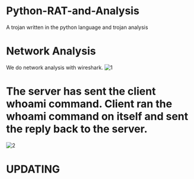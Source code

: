 # Python-RAT-and-Analysis
A trojan written in the python language and trojan analysis

# Network Analysis

We do network analysis with wireshark.
![1](https://user-images.githubusercontent.com/32979760/109866212-1083f280-7c76-11eb-91d0-2381e1b4737c.jpg)
# The server has sent the client whoami command. Client ran the whoami command on itself and sent the reply back to the server.
![2](https://user-images.githubusercontent.com/32979760/109866215-111c8900-7c76-11eb-8616-1dfed5fc6fbc.PNG)



# UPDATING

